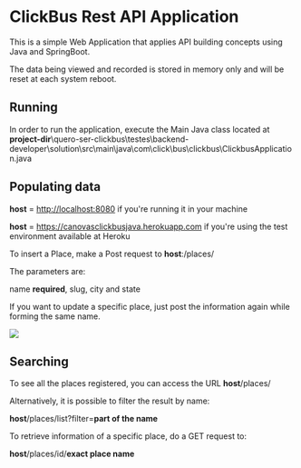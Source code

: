 # ClickBus Rest API Application

This is a simple Web Application that applies API building concepts using Java and SpringBoot.

The data being viewed and recorded is stored in memory only and will be reset at each system reboot.


## Running
In order to run the application, execute the Main Java class located at **project-dir**\quero-ser-clickbus\testes\backend-developer\solution\src\main\java\com\click\bus\clickbus\ClickbusApplication.java


## Populating data
**host** = <http://localhost:8080>                        if you're running it in your machine

**host** = <https://canovasclickbusjava.herokuapp.com>    if you're using the test environment available at Heroku

To insert a Place, make a Post request to **host**:/places/

The parameters are:

name **required**, slug, city and state


If you want to update a specific place, just post the information again while forming the same name.


<img src="https://imgbbb.com/images/2020/01/22/postmanapiexample.png">


## Searching

To see all the places registered, you can access the URL **host**/places/


Alternatively, it is possible to filter the result by name:

**host**/places/list?filter=**part of the name**


To retrieve information of a specific place, do a GET request to:

**host**/places/id/**exact place name**